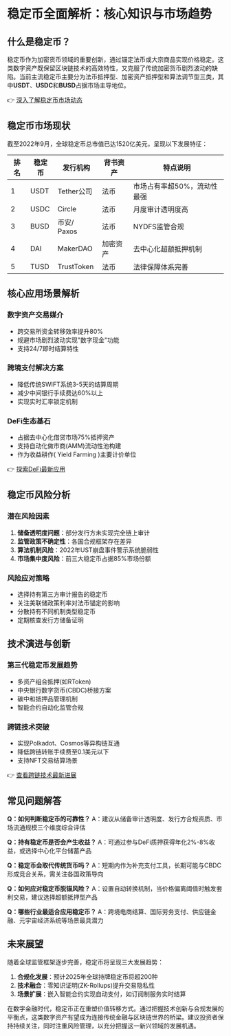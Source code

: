 # 稳定币全面解析：核心知识与市场趋势

## 什么是稳定币？

稳定币作为加密货币领域的重要创新，通过锚定法币或大宗商品实现价格稳定。这类数字资产既保留区块链技术的高效特性，又克服了传统加密货币剧烈波动的缺陷。当前主流稳定币主要分为法币抵押型、加密资产抵押型和算法调节型三类，其中**USDT**、**USDC**和**BUSD**占据市场主导地位。

👉 [深入了解稳定币市场动态](https://bit.ly/okx_welcome)

## 稳定币市场现状

截至2022年9月，全球稳定币总市值已达1520亿美元，呈现以下发展特征：

| 排名 | 稳定币   | 发行机构              | 背书资产 | 特点说明                  |
|------|----------|-----------------------|----------|---------------------------|
| 1    | USDT     | Tether公司            | 法币     | 市场占有率超50%，流动性最强 |
| 2    | USDC     | Circle                | 法币     | 月度审计透明度高          |
| 3    | BUSD     | 币安/ Paxos          | 法币     | NYDFS监管合规             |
| 4    | DAI      | MakerDAO              | 加密资产 | 去中心化超额抵押机制      |
| 5    | TUSD     | TrustToken            | 法币     | 法律保障体系完善          |

## 核心应用场景解析

### 数字资产交易媒介
- 跨交易所资金转移效率提升80%
- 规避市场剧烈波动实现"数字现金"功能
- 支持24/7即时结算特性

### 跨境支付解决方案
- 降低传统SWIFT系统3-5天的结算周期
- 减少中间银行手续费达60%以上
- 实现实时汇率锁定机制

### DeFi生态基石
- 占据去中心化借贷市场75%抵押资产
- 支持自动化做市商(AMM)流动性池构建
- 作为收益耕作( Yield Farming )主要计价单位

👉 [探索DeFi最新应用](https://bit.ly/okx_welcome)

## 稳定币风险分析

### 潜在风险因素
1. **储备透明度问题**：部分发行方未实现完全链上审计
2. **监管政策不确定性**：各国合规框架存在差异
3. **算法机制风险**：2022年UST崩盘事件警示系统脆弱性
4. **市场集中度风险**：前三大稳定币占据85%市场份额

### 风险应对策略
- 选择持有第三方审计报告的稳定币
- 关注美联储政策利率对法币锚定的影响
- 分散持有不同机制类型稳定币
- 定期核查发行方储备证明

## 技术演进与创新

### 第三代稳定币发展趋势
- 多资产组合抵押(如RToken)
- 中央银行数字货币(CBDC)桥接方案
- 碳中和抵押品管理机制
- 智能合约自动化监管合规

### 跨链技术突破
- 实现Polkadot、Cosmos等异构链互通
- 降低跨链转账手续费至0.1美元以下
- 支持NFT交易结算场景

👉 [查看跨链技术最新进展](https://bit.ly/okx_welcome)

## 常见问题解答

**Q：如何判断稳定币的可靠性？**
A：建议从储备审计透明度、发行方合规资质、市场流通规模三个维度综合评估

**Q：持有稳定币是否会产生收益？**
A：可通过参与DeFi质押获得年化2%-8%收益，或选择中心化平台储蓄产品

**Q：稳定币会取代传统货币吗？**
A：短期内作为补充支付工具，长期可能与CBDC形成竞合关系，需关注各国政策导向

**Q：如何应对稳定币脱锚风险？**
A：设置自动转换机制，当价格偏离阈值时触发套利交易，建议选择超额抵押型产品

**Q：哪些行业最适合应用稳定币？**
A：跨境电商结算、国际劳务支付、供应链金融、元宇宙经济系统等场景最具潜力

## 未来展望

随着全球监管框架逐步完善，稳定币将呈现三大发展趋势：
1. **合规化发展**：预计2025年全球持牌稳定币将超200种
2. **技术融合**：零知识证明(ZK-Rollups)提升交易隐私性
3. **场景扩展**：嵌入智能合约实现自动支付，如订阅制服务实时结算

在数字金融时代，稳定币正在重塑价值转移方式。通过把握技术创新与合规发展的平衡点，这类数字资产有望成为连接传统金融与区块链世界的桥梁。建议投资者保持持续关注，同时注重风险管理，以充分把握这一新兴领域的发展机遇。